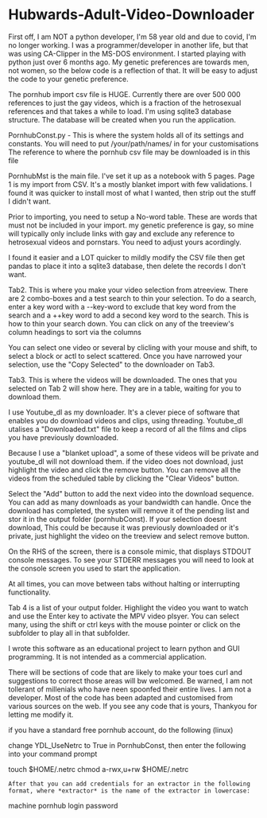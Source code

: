 # Hubwards-Adult-Video-Downloader

First off, I am NOT a python developer, I'm 58 year old and due to covid, I'm no longer working. I was a programmer/developer in another life, but that was using CA-Clipper in the MS-DOS environment. I started playing with python just over 6 months ago. My genetic preferences are towards men, not women, so the below code is a reflection of that. It will be easy to adjust the code to your genetic preference.

The pornhub import csv file is HUGE. Currently there are over 500 000 references to just the gay videos, which is a fraction of the hetrosexual references and that takes a while to load. I'm using sqlite3 database structure. The database will be created when you run the application.

PornhubConst.py - This is where the system holds all of its settings and constants. You  will need to put /your/path/names/ in for your customisations The reference to where the pornhub csv file may be downloaded is in this file

PornhubMst is the main file. I've set it up as a notebook with 5 pages. Page 1 is my import from CSV. It's a mostly blanket import with few validations. I found it was quicker to install most of what I wanted, then strip out the stuff I didn't want.

Prior to importing, you need to setup a No-word table. These are words that must not be included in your import. my genetic preference is gay, so mine will typically only include links with gay and exclude any reference to hetrosexual videos and pornstars. You need to adjust yours acordingly.

I found it easier and a LOT quicker to mildly modify the CSV file then get pandas to place it into a sqlite3 database, then delete the records I don't want.

Tab2. This is where you make your video selection from atreeview. There are 2 combo-boxes and a test search to thin your selection. To do a search, enter a key word with a --key-word to exclude that key word from the search and a ++key word to add a second key word to the search. This is how to thin your search down. You can click on any of the treeview's column headings to sort via the columns

You can select one video or several by clicling with your mouse and shift, to select a block or actl to select scattered. Once you have narrowed your selection, use the "Copy Selected" to the downloader on Tab3.

Tab3. This is where the videos will be downloaded. The ones that you selected on Tab 2 will show here. They are in a table, waiting for you to download them.

I use Youtube_dl as my downloader. It's a clever piece of software that enables you do download videos and clips, using threading. Youtube_dl utalises a "Downloaded.txt" file to keep a record of all the films and clips you have previously downloaded.

Because I use a "blanket upload", a some of these videos will be private and youtube_dl will not download them. if the video does not download, just highlight the video and click the remove button. You can remove all the videos from the scheduled table by clicking the "Clear Videos" button.

Select the "Add" button to add the next video into the download sequence. You can add as many downloads as your bandwidth can handle. Once the download has completed, the systen will remove it of the pending list and stor it in the output folder (pornhubConst). If your selection doesnt download, This could be because it was previously downloaded or it's private, just highlight the video on the treeview and select remove button.

On the RHS of the screen, there is a console mimic, that displays STDOUT console messages. To see your STDERR messages you will need to look at the console screen you used to start the application.

At all times, you can move between tabs without halting or interrupting functionality.

Tab 4 is a list of your output folder. Highlight the video you want to watch and use the Enter key to activate the MPV video plsyer. You can select many, using the shift or ctrl keys with the mouse pointer or click on the subfolder to play all in that subfolder.

I wrote this software as an educational project to learn python and GUI programming. It is not intended as a commercial application.

There will be sections of code that are likely to make your toes curl and suggestions to correct those areas will bw welcomed. Be warned, I am not tollerant of millenials who have neen spoonfed their entire lives. I am not a developer. Most of the code has been adapted and customised from various sources on the web. If you see any code that is yours, Thankyou for letting me modify it.

if you have a standard free pornhub account, do the following (linux)

change YDL_UseNetrc to True in PornhubConst, then enter the following into your command prompt

touch $HOME/.netrc
chmod a-rwx,u+rw $HOME/.netrc
```
After that you can add credentials for an extractor in the following format, where *extractor* is the name of the extractor in lowercase:
```
machine pornhub login <yourlogin> password <yourpassword>
